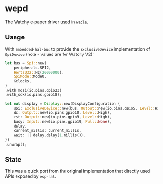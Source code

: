 # wepd

The Watchy e-paper driver used in [`wable`](https://github.com/invpt/wable).

## Usage

With `embedded-hal-bus` to provide the `ExclusiveDevice` implementation of `SpiDevice` (note - values are for Watchy V2):
```rust
let bus = Spi::new(
    peripherals.SPI2,
    HertzU32::Hz(20000000),
    SpiMode::Mode0,
    &clocks,
)
.with_mosi(io.pins.gpio23)
.with_sck(io.pins.gpio18);

let mut display = Display::new(DisplayConfiguration {
    spi: ExclusiveDevice::new(bus, Output::new(io.pins.gpio5, Level::High), delay).unwrap(),
    dc: Output::new(io.pins.gpio10, Level::High),
    rst: Output::new(io.pins.gpio9, Level::High),
    busy: Input::new(io.pins.gpio19, Pull::None),
    delay,
    current_millis: current_millis,
    wait: || delay.delay(1.millis()),
})
.unwrap();
```

## State

This was a quick port from the original implementation that directly used APIs exposed by `esp-hal`.
